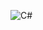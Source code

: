 ![C#](https://img.shields.io/badge/c%23-%23239120.svg?style=for-the-badge&logo=c-sharp&logoColor=white)
